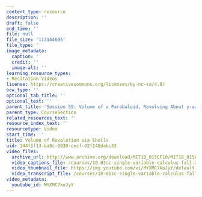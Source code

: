 ```yaml
---
content_type: resource
description: ''
draft: false
end_time: ''
file: null
file_size: '113144695'
file_type: ''
image_metadata:
  caption: ''
  credit: ''
  image-alt: ''
learning_resource_types:
- Recitation Videos
license: https://creativecommons.org/licenses/by-nc-sa/4.0/
ocw_type: ''
optional_tab_title: ''
optional_text: ''
parent_title: 'Session 59: Volume of a Parabaloid, Revolving About y-axis'
parent_type: CourseSection
related_resources_text: ''
resource_index_text: ''
resourcetype: Video
start_time: ''
title: Volume of Revolution via Shells
uid: 344f1f13-ba8c-0930-cecf-02f248dabc33
video_files:
  archive_url: http://www.archive.org/download/MIT18_01SCF10/MIT18_01SCF10Rec_45_300k.mp4
  video_captions_file: /courses/18-01sc-single-variable-calculus-fall-2010/dcaced489d9554ed80292eb2669a4b01_MYXMC7koJyY.vtt
  video_thumbnail_file: https://img.youtube.com/vi/MYXMC7koJyY/default.jpg
  video_transcript_file: /courses/18-01sc-single-variable-calculus-fall-2010/e6878862760ff9733ece5ee288bcc701_MYXMC7koJyY.pdf
video_metadata:
  youtube_id: MYXMC7koJyY
---
```

